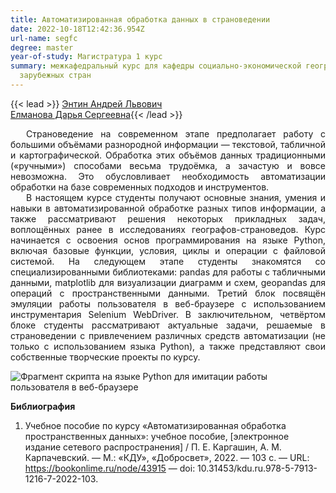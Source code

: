 ```yaml
---
title: Автоматизированная обработка данных в страноведении
date: 2022-10-18T12:42:36.954Z
url-name: segfc
degree: master
year-of-study: Магистратура 1 курс
summary: межкафедральный курс для кафедры социально-экономической географии
  зарубежных стран
---
```

{{< lead >}} [Энтин Андрей Львович](https://istina.msu.ru/profile/Entin_AL/)  
[Елманова Дарья Сергеевна](https://istina.msu.ru/profile/elmanova/){{< /lead >}}

<div style="text-align: justify; text-indent: 25px;">
Страноведение на современном этапе предполагает работу с большими объёмами разнородной информации — текстовой, табличной и картографической. Обработка этих объёмов данных традиционными («ручными») способами весьма трудоёмка, а зачастую и вовсе невозможна. Это обусловливает необходимость автоматизации обработки на базе современных подходов и инструментов. </div>
<div style="text-align: justify; text-indent: 25px;">
В настоящем курсе студенты получают основные знания, умения и навыки в автоматизированной обработке разных типов информации, а также рассматривают решения некоторых прикладных задач, воплощённых ранее в исследованиях географов-страноведов. Курс начинается с освоения основ программирования на языке Python, включая базовые функции, условия, циклы и операции с файловой системой. На следующем этапе студенты знакомятся со специализированными библиотеками: pandas для работы с табличными данными, matplotlib для визуализации диаграмм и схем, geopandas для операций с пространственными данными. Третий блок посвящён эмуляции работы пользователя в веб-браузере с использованием инструментария Selenium WebDriver. В заключительном, четвёртом блоке студенты рассматривают актуальные задачи, решаемые в страноведении с привлечением различных средств автоматизации (не только с использованием языка Python), а также представляют свои собственные творческие проекты по курсу.</div>

![Фрагмент скрипта на языке Python для имитации работы пользователя в веб-браузере](img/segfc1.png "Фрагмент скрипта на языке Python для имитации работы пользователя в веб-браузере")

**Библиография**

1. Учебное пособие по курсу «Автоматизированная обработка пространственных данных»: учебное пособие, \[электронное издание сетевого распространения] / П. Е. Каргашин, А. М. Карпачевский. — М.: «КДУ», «Добросвет», 2022. — 103 с. — URL: https://bookonlime.ru/node/43915 — doi: 10.31453/kdu.ru.978-5-7913-1216-7-2022-103.